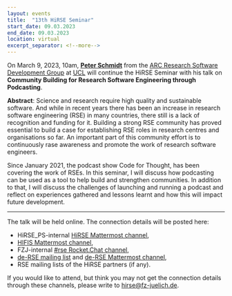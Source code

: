 ```yaml
---
layout: events
title:  "13th HiRSE Seminar"
start_date: 09.03.2023
end_date: 09.03.2023
location: virtual
excerpt_separator: <!--more-->
---
```


On March 9, 2023, 10am, [**Peter Schmidt**](https://www.ucl.ac.uk/advanced-research-computing/people/peter-schmidt) from the [ARC Research Software Development Group](https://www.ucl.ac.uk/advanced-research-computing) at [UCL](https://www.ucl.ac.uk) will continue the HiRSE Seminar with his talk on **Community Building for Research Software Engineering through Podcasting**. 
<!--more-->

**Abstract**: 
Science and research require high quality and sustainable software. And while in recent years there has been an increase in research software engineering (RSE) in many countries, there still is a lack of recognition and funding for it. Building a strong RSE community has proved essential to build a case for establishing RSE roles in research centres and organisations so far. An important part of this community effort is to continuously rase awareness and promote the work of research software engineers.

Since January 2021, the podcast show Code for Thought, has been covering the work of RSEs. In this seminar, I will discuss how podcasting can be used as a tool to help build and strengthen communities. In addition to that, I will discuss the challenges of launching and running a podcast and reflect on experiences gathered and lessons learnt and how this will impact future development.

***

The talk will be held online. The connection details will be posted here:

* HiRSE_PS-internal [HiRSE Mattermost channel](https://mattermost.hzdr.de/hirse),
* [HIFIS Mattermost channel](https://mattermost.hzdr.de/hifis), 
* FZJ-internal [#rse Rocket.Chat channel](https://chat.fz-juelich.de/channel/rse),
* [de-RSE mailing list](https://de-rse.org/de/join.html) and [de-RSE Mattermost channel](https://chat.gwdg.de/channel/derse),
* RSE mailing lists of the HiRSE partners (if any).

If you would like to attend, but think you may not get the connection details through these channels, please write to [hirse@fz-juelich.de](mailto:hirse@fz-juelich.de).
